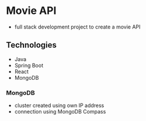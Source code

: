 # Movie API
- full stack development project to create a movie API

## Technologies
- Java
- Spring Boot
- React
- MongoDB

### MongoDB
- cluster created using own IP address
- connection using MongoDB Compass